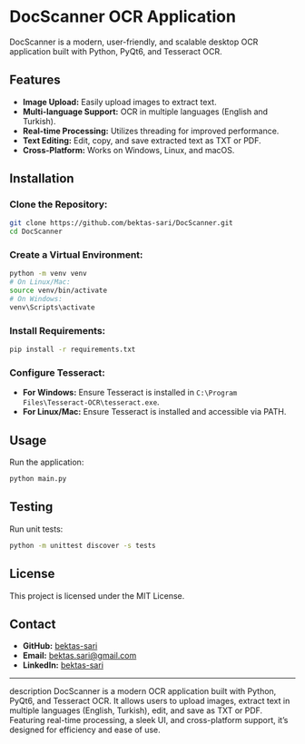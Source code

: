 # DocScanner OCR Application

DocScanner is a modern, user-friendly, and scalable desktop OCR application built with Python, PyQt6, and Tesseract OCR.

## Features

- **Image Upload:** Easily upload images to extract text.
- **Multi-language Support:** OCR in multiple languages (English and Turkish).
- **Real-time Processing:** Utilizes threading for improved performance.
- **Text Editing:** Edit, copy, and save extracted text as TXT or PDF.
- **Cross-Platform:** Works on Windows, Linux, and macOS.

## Installation

### Clone the Repository:
```bash
git clone https://github.com/bektas-sari/DocScanner.git
cd DocScanner
```

### Create a Virtual Environment:
```bash
python -m venv venv
# On Linux/Mac:
source venv/bin/activate
# On Windows:
venv\Scripts\activate
```

### Install Requirements:
```bash
pip install -r requirements.txt
```

### Configure Tesseract:
- **For Windows:** Ensure Tesseract is installed in `C:\Program Files\Tesseract-OCR\tesseract.exe`.
- **For Linux/Mac:** Ensure Tesseract is installed and accessible via PATH.

## Usage

Run the application:
```bash
python main.py
```

## Testing

Run unit tests:
```bash
python -m unittest discover -s tests
```

## License

This project is licensed under the MIT License.

## Contact
- **GitHub:** [bektas-sari](https://github.com/bektas-sari)
- **Email:** [bektas.sari@gmail.com](mailto:bektas.sari@gmail.com)
- **LinkedIn:** [bektas-sari](https://www.linkedin.com/in/bektas-sari)



----
description
DocScanner is a modern OCR application built with Python, PyQt6, and Tesseract OCR. It allows users to upload images, extract text in multiple languages (English, Turkish), edit, and save as TXT or PDF. Featuring real-time processing, a sleek UI, and cross-platform support, it’s designed for efficiency and ease of use.